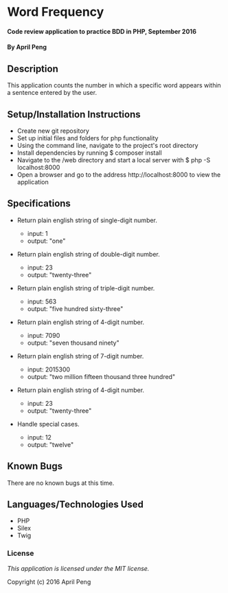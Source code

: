 # Word Frequency #

#### Code review application to practice BDD in PHP, September 2016

#### By April Peng

## Description ##

This application counts the number in which a specific word appears within a sentence entered by the user.

## Setup/Installation Instructions ##

* Create new git repository
* Set up initial files and folders for php functionality
* Using the command line, navigate to the project's root directory
* Install dependencies by running $ composer install
* Navigate to the /web directory and start a local server with $ php -S localhost:8000
* Open a browser and go to the address http://localhost:8000 to view the application

## Specifications ##

* Return plain english string of single-digit number.
    * input: 1
    * output: "one"

* Return plain english string of double-digit number.
    * input: 23
    * output: "twenty-three"

* Return plain english string of triple-digit number.
    * input: 563
    * output: "five hundred sixty-three"

* Return plain english string of 4-digit number.
    * input: 7090
    * output: "seven thousand ninety"

* Return plain english string of 7-digit number.
    * input: 2015300
    * output: "two million fifteen thousand three hundred"

* Return plain english string of 4-digit number.
    * input: 23
    * output: "twenty-three"

* Handle special cases.
    * input: 12
    * output: "twelve"




## Known Bugs ##

There are no known bugs at this time.

## Languages/Technologies Used ##

* PHP
* Silex
* Twig

### License ###

*This application is licensed under the MIT license.*

Copyright (c) 2016 April Peng
